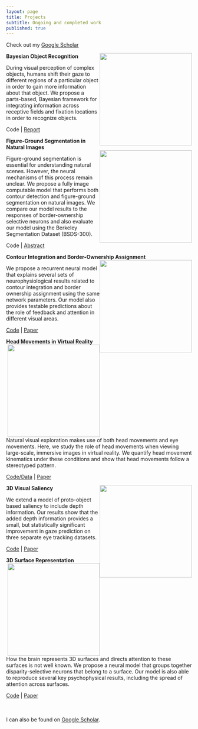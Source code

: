 ```yaml
---
layout: page
title: Projects
subtitle: Ongoing and completed work
published: true
---
```

Check out my [Google Scholar](https://scholar.google.com/citations?user=t1hINkMAAAAJ&hl=en)

**Bayesian Object Recognition**
<img style="float: right;" src="http://brianhhu.github.io/img/Fig_BIAS.png" width="250">

During visual perception of complex objects, humans shift their gaze to different regions of a particular object in order to gain more information about that object. We propose a parts-based, Bayesian framework for integrating information across receptive fields and fixation locations in order to recognize objects.

Code | [Report](http://brianhhu.github.io/files/Hu_BIAS_Report.pdf)

**Figure-Ground Segmentation in Natural Images**
<img style="float: right;" src="http://brianhhu.github.io/img/Fig_FG.png" width="250">

Figure-ground segmentation is essential for understanding natural scenes. However, the neural mechanisms of this process remain unclear. We propose a fully image computable model that performs both contour detection and figure-ground segmentation on natural images. We compare our model results to the responses of border-ownership selective neurons and also evaluate our model using the Berkeley Segmentation Dataset (BSDS-300).

Code | [Abstract](http://brianhhu.github.io/files/Hu_COSYNE_Abstract.pdf)

**Contour Integration and Border-Ownership Assignment**
<img style="float: right;" src="http://brianhhu.github.io/img/Fig_Contour.png" width="250">

We propose a recurrent neural model that explains several sets of neurophysiological results related to contour integration and border ownership assignment using the same network parameters. Our model also provides testable predictions about the role of feedback and attention in different visual areas.

[Code](https://github.com/brianhhu/Contour_BOS) | [Paper](http://brianhhu.github.io/files/Hu_Niebur17.pdf)

**Head Movements in Virtual Reality**
<img style="float: right;" src="http://brianhhu.github.io/img/Fig_Head.png" width="250">

Natural visual exploration makes use of both head movements and eye movements. Here, we study the role of head movements when viewing large-scale, immersive images in virtual reality. We quantify head movement kinematics under these conditions and show that head movements follow a stereotyped pattern.

[Code/Data](https://github.com/brianhhu/VR_HeadMovements) | [Paper](http://brianhhu.github.io/files/Hu_etal17_HeadMovements.pdf)

**3D Visual Saliency**
<img style="float: right;" src="http://brianhhu.github.io/img/Fig_3DSaliency.png" width="250">

We extend a model of proto-object based saliency to include depth information. Our results show that the added depth information provides a small, but statistically significant improvement in gaze prediction on three separate eye tracking datasets.

[Code](https://github.com/brianhhu/3D-Saliency) | [Paper](http://brianhhu.github.io/files/Hu_etal16_3DSaliency.pdf)

**3D Surface Representation**
<img style="float: right;" src="http://brianhhu.github.io/img/Fig_3DSurface.png" width="250">

How the brain represents 3D surfaces and directs attention to these surfaces is not well known. We propose a neural model that groups together disparity-selective neurons that belong to a surface. Our model is also able to reproduce several key psychophysical results, including the spread of attention across surfaces.

[Code](https://github.com/brianhhu/3D-Surface-Grouping) | [Paper](http://brianhhu.github.io/files/Hu_etal15_3DSurface.pdf)

<br><br>
I can also be found on [Google Scholar](https://scholar.google.com/citations?user=JNkLR8kAAAAJ&hl=en).

